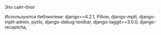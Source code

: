 Это сайт-блог

Используются библиотеки:
django==4.2.1,
Pillow,
django-mptt,
django-mptt-admin,
pytils,
django-debug-toolbar,
django-taggit==3.0.0,
django-recaptcha,
